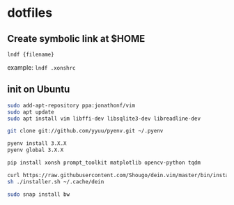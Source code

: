 # dotfiles

## Create symbolic link at $HOME
`lndf {filename}`

example: `lndf .xonshrc`


## init on Ubuntu
```bash
sudo add-apt-repository ppa:jonathonf/vim
sudo apt update
sudo apt install vim libffi-dev libsqlite3-dev libreadline-dev

git clone git://github.com/yyuu/pyenv.git ~/.pyenv

pyenv install 3.X.X
pyenv global 3.X.X

pip install xonsh prompt_toolkit matplotlib opencv-python tqdm

curl https://raw.githubusercontent.com/Shougo/dein.vim/master/bin/installer.sh > installer.sh
sh ./installer.sh ~/.cache/dein

sudo snap install bw
```
